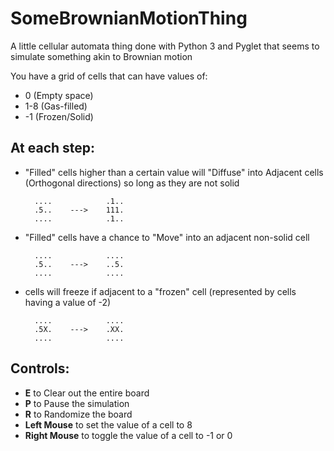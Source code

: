# SomeBrownianMotionThing

A little cellular automata thing done with Python 3 and Pyglet that seems to simulate something akin to Brownian motion

You have a grid of cells that can have values of:

* 0 (Empty space)
* 1-8 (Gas-filled)
* -1 (Frozen/Solid)

## At each step:

* "Filled" cells higher than a certain value will "Diffuse" into Adjacent cells (Orthogonal directions) so long as they are not solid

        ....            .1..
        .5..    --->    111.
        ....            .1..
    
* "Filled" cells have a chance to "Move" into an adjacent non-solid cell
    
    
        ....            ....
        .5..    --->    ..5.
        ....            ....
        
* cells will freeze if adjacent to a "frozen" cell (represented by cells having a value of -2)
    
    
        ....            ....
        .5X.    --->    .XX.
        ....            ....
        
## Controls:
    
* **E** to Clear out the entire board
* **P** to Pause the simulation
* **R** to Randomize the board
* **Left Mouse** to set the value of a cell to 8
* **Right Mouse** to toggle the value of a cell to -1 or 0
